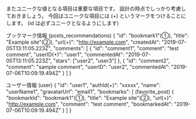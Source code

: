 またユニークな値となる項目は重要な項目です。
設計の時点でしっかり考慮しておきましょう。
今回はユニークな項目には (+) というマークをつけることにします。
(id は必ずユニークとなるようにします)

ブックマーク情報
(posts_recommendations)
{
"id": "bookmark1"(①),
"title": "Example site"(②),
"url(+)": "http://example.com",
"createdAt": "2019-07-05T13:11:05.223Z",
"comments": [
{
"id": "comment1",
"comment": "test comment",
"userID(+)": "user1",
"commentedAt": "2019-07-05T13:11:05.223Z",
"stars": ["user2", "user3"]
},
{
"id": "comment2",
"comment": "sample comment",
"userID": "user2",
"commentedAt": "2019-07-06T10:09:19.494Z"
}
]
}

ユーザー情報
(user)
{
"id": "user1",
"authId(+)": "xxxxx",
"name": "userName1",
"gravatarUrl": "email1",
"bookmarks": [
(favorite_post)
{
"bookmarkId": "bookmark1"(①),
"title": "Example site"(②),
"url(+)": "http://example.com",
"comment": "test comment",
"bookmarkedAt": "2019-07-06T10:09:19.494Z"
}
]
}

